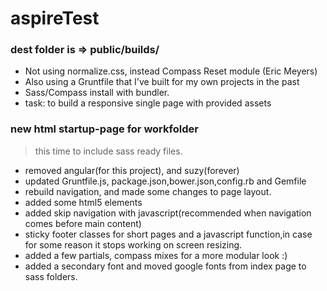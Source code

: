 # aspireTest

### dest folder is => public/builds/

- Not using normalize.css, instead Compass Reset module (Eric Meyers)
- Also using a Gruntfile that I've built for my own projects in the past
- Sass/Compass install with bundler.
- task: to build a responsive single page with provided assets

### new html startup-page for workfolder
> this time to include sass ready files.

- removed angular(for this project), and suzy(forever)
- updated Gruntfile.js, package.json,bower.json,config.rb and Gemfile 
- rebuild navigation, and made some changes to page layout.
- added some html5 elements
- added skip navigation with javascript(recommended when navigation
  comes before main content)
- sticky footer classes for short pages and a javascript function,in 
  case for some reason it stops working on screen resizing.
- added a few partials, compass mixes for a more modular look :)
- added a secondary font and moved google fonts from index page to 
  sass folders.






